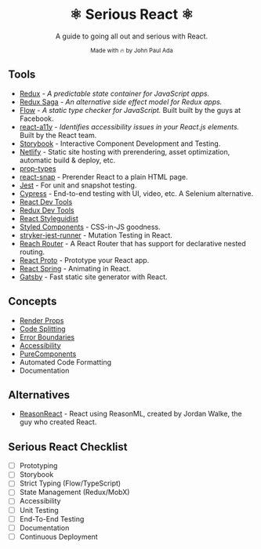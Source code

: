 <div align="center">
  <h1>⚛ Serious React ⚛</h1>
  <p>A guide to going all out and serious with React.</p>
  <sub>Made with 🔥 by John Paul Ada</sub>
</div>

## Tools

- [Redux](https://redux.js.org/) - _A predictable state container for JavaScript
  apps._
- [Redux Saga](https://redux-saga.js.org/) - _An alternative side effect model
  for Redux apps._
- [Flow](https://flow.org/) - _A static type checker for JavaScript._ Built
  built by the guys at Facebook.
- [react-a11y](https://github.com/reactjs/react-a11y) - _Identifies
  accessibility issues in your React.js elements._ Built by the React team.
- [Storybook](https://storybook.js.org/) - Interactive Component Development and
  Testing.
- [Netlify](https://www.netlify.com/) - Static site hosting with prerendering,
  asset optimization, automatic build & deploy, etc.
- [prop-types](https://www.npmjs.com/package/prop-types)
- [react-snap](https://www.npmjs.com/package/react-snap) - Prerender React to a
  plain HTML page.
- [Jest](https://jestjs.io/) - For unit and snapshot testing.
- [Cypress](https://www.cypress.io/) - End-to-end testing with UI, video, etc. A
  Selenium alternative.
- [React Dev Tools](https://chrome.google.com/webstore/detail/react-developer-tools/fmkadmapgofadopljbjfkapdkoienihi?hl=en)
- [Redux Dev Tools](https://chrome.google.com/webstore/detail/redux-devtools/lmhkpmbekcpmknklioeibfkpmmfibljd?hl=en)
- [React Styleguidist](https://react-styleguidist.js.org/)
- [Styled Components](https://www.styled-components.com/) - CSS-in-JS goodness.
- [stryker-jest-runner](https://github.com/stryker-mutator/stryker/tree/master/packages/stryker-jest-runner) -
  Mutation Testing in React.
- [Reach Router](https://reach.tech/router) - A React Router that has support
  for declarative nested routing.
- [React Proto](https://react-proto.github.io/react-proto/) - Prototype your
  React app.
- [React Spring](https://github.com/drcmda/react-spring) - Animating in React.
- [Gatsby](https://www.gatsbyjs.org/) - Fast static site generator with React.

## Concepts

- [Render Props](https://reactjs.org/docs/render-props.html)
- [Code Splitting](https://reactjs.org/docs/code-splitting.html)
- [Error Boundaries](https://reactjs.org/docs/error-boundaries.html)
- [Accessibility](https://reactjs.org/docs/accessibility.html)
- [PureComponents](https://reactjs.org/docs/react-api.html#reactpurecomponent)
- Automated Code Formatting
- Documentation

## Alternatives

- [ReasonReact](https://reasonml.github.io/reason-react/) - React using
  ReasonML, created by Jordan Walke, the guy who created React.

## Serious React Checklist

- [ ] Prototyping
- [ ] Storybook
- [ ] Strict Typing (Flow/TypeScript)
- [ ] State Management (Redux/MobX)
- [ ] Accessibility
- [ ] Unit Testing
- [ ] End-To-End Testing
- [ ] Documentation
- [ ] Continuous Deployment
